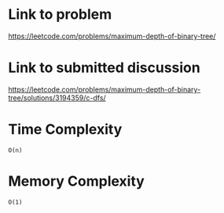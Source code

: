 # Link to problem
https://leetcode.com/problems/maximum-depth-of-binary-tree/

# Link to submitted discussion
https://leetcode.com/problems/maximum-depth-of-binary-tree/solutions/3194359/c-dfs/

# Time Complexity
`O(n)`

# Memory Complexity
`O(1)`
